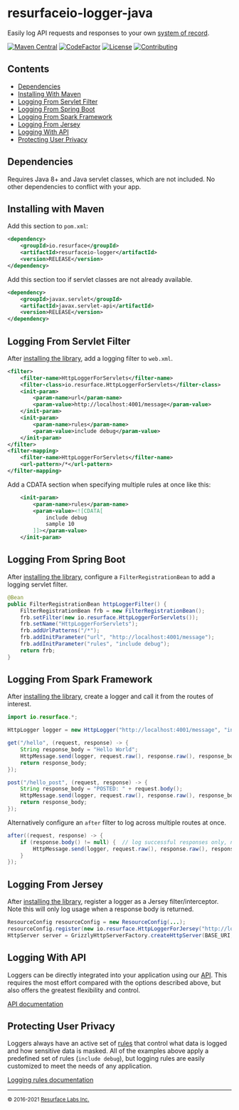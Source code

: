 # resurfaceio-logger-java
Easily log API requests and responses to your own <a href="https://resurface.io">system of record</a>.

[![Maven Central](https://img.shields.io/maven-central/v/io.resurface/resurfaceio-logger?style=for-the-badge)](https://maven-badges.herokuapp.com/maven-central/io.resurface/resurfaceio-logger)
[![CodeFactor](https://www.codefactor.io/repository/github/resurfaceio/logger-java/badge?style=for-the-badge)](https://www.codefactor.io/repository/github/resurfaceio/logger-java)
[![License](https://img.shields.io/github/license/resurfaceio/logger-java?style=for-the-badge)](https://github.com/resurfaceio/logger-java/blob/master/LICENSE)
[![Contributing](https://img.shields.io/badge/contributions-welcome-green.svg?style=for-the-badge)](https://github.com/resurfaceio/logger-java/blob/master/CONTRIBUTING.md)

## Contents

<ul>
<li><a href="#dependencies">Dependencies</a></li>
<li><a href="#installing_with_maven">Installing With Maven</a></li>
<li><a href="#logging_from_servlet_filter">Logging From Servlet Filter</a></li>
<li><a href="#logging_from_spring_boot">Logging From Spring Boot</a></li>
<li><a href="#logging_from_spark_framework">Logging From Spark Framework</a></li>
<li><a href="#logging_from_jersey">Logging From Jersey</a></li>
<li><a href="#logging_with_api">Logging With API</a></li>
<li><a href="#privacy">Protecting User Privacy</a></li>
</ul>

<a name="dependencies"/>

## Dependencies

Requires Java 8+ and Java servlet classes, which are not included. No other dependencies to conflict with your app.

<a name="installing_with_maven"/>

## Installing with Maven

Add this section to `pom.xml`:

```xml
<dependency>
    <groupId>io.resurface</groupId>
    <artifactId>resurfaceio-logger</artifactId>
    <version>RELEASE</version>
</dependency>
```

Add this section too if servlet classes are not already available.

```xml
<dependency>
    <groupId>javax.servlet</groupId>
    <artifactId>javax.servlet-api</artifactId>
    <version>RELEASE</version>
</dependency>
```

<a name="logging_from_servlet_filter"/>

## Logging From Servlet Filter

After <a href="#installing_with_maven">installing the library</a>, add a logging filter to `web.xml`.

```xml
<filter>
    <filter-name>HttpLoggerForServlets</filter-name>
    <filter-class>io.resurface.HttpLoggerForServlets</filter-class>
    <init-param>
        <param-name>url</param-name>
        <param-value>http://localhost:4001/message</param-value>
    </init-param>
    <init-param>
        <param-name>rules</param-name>
        <param-value>include debug</param-value>
    </init-param>
</filter>
<filter-mapping>
    <filter-name>HttpLoggerForServlets</filter-name>
    <url-pattern>/*</url-pattern>
</filter-mapping>
```

Add a CDATA section when specifying multiple rules at once like this:

```xml
    <init-param>
        <param-name>rules</param-name>
        <param-value><![CDATA[
            include debug
            sample 10
        ]]></param-value>
    </init-param>
```

<a name="logging_from_spring_boot"/>

## Logging From Spring Boot

After <a href="#installing_with_maven">installing the library</a>, configure a `FilterRegistrationBean`
to add a logging servlet filter.

```java
@Bean
public FilterRegistrationBean httpLoggerFilter() {
    FilterRegistrationBean frb = new FilterRegistrationBean();
    frb.setFilter(new io.resurface.HttpLoggerForServlets());
    frb.setName("HttpLoggerForServlets");
    frb.addUrlPatterns("/*");
    frb.addInitParameter("url", "http://localhost:4001/message");
    frb.addInitParameter("rules", "include debug");
    return frb;
}
```

<a name="logging_from_spark_framework"/>

## Logging From Spark Framework

After <a href="#installing_with_maven">installing the library</a>, create a logger and call it from the routes of interest.

```java
import io.resurface.*;

HttpLogger logger = new HttpLogger("http://localhost:4001/message", "include debug");

get("/hello", (request, response) -> {
    String response_body = "Hello World";
    HttpMessage.send(logger, request.raw(), response.raw(), response_body);
    return response_body;
});

post("/hello_post", (request, response) -> {
    String response_body = "POSTED: " + request.body();
    HttpMessage.send(logger, request.raw(), response.raw(), response_body, request.body());
    return response_body;
});
```

Alternatively configure an `after` filter to log across multiple routes at once.

```java
after((request, response) -> {
    if (response.body() != null) {  // log successful responses only, not 404/500s
        HttpMessage.send(logger, request.raw(), response.raw(), response.body(), request.body());
    }
});
```

<a name="logging_from_jersey"/>

## Logging From Jersey

After <a href="#installing_with_maven">installing the library</a>, register a logger as a Jersey filter/interceptor.
Note this will only log usage when a response body is returned.

```java
ResourceConfig resourceConfig = new ResourceConfig(...);
resourceConfig.register(new io.resurface.HttpLoggerForJersey("http://localhost:4001/message", "include debug"));
HttpServer server = GrizzlyHttpServerFactory.createHttpServer(BASE_URI, resourceConfig, false);
```

<a name="logging_with_api"/>

## Logging With API

Loggers can be directly integrated into your application using our [API](API.md). This requires the most effort compared with
the options described above, but also offers the greatest flexibility and control.

[API documentation](API.md)

<a name="privacy"/>

## Protecting User Privacy

Loggers always have an active set of <a href="https://resurface.io/rules.html">rules</a> that control what data is logged
and how sensitive data is masked. All of the examples above apply a predefined set of rules (`include debug`),
but logging rules are easily customized to meet the needs of any application.

<a href="https://resurface.io/rules.html">Logging rules documentation</a>

---
<small>&copy; 2016-2021 <a href="https://resurface.io">Resurface Labs Inc.</a></small>

